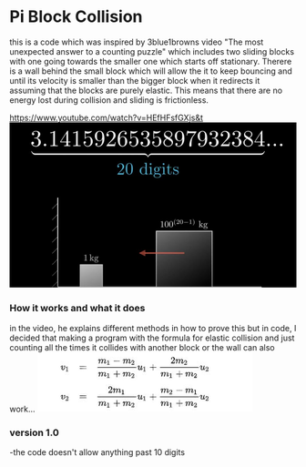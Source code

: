 # Pi Block Collision 

this is a code which was inspired by 3blue1browns video "The most unexpected answer to a counting puzzle" which includes two sliding blocks with one going towards the smaller one 
which starts off stationary. Therere is a wall behind the small block which will allow the it to keep bouncing and until its velocity is smaller than the bigger block when it 
redirects it assuming that the blocks are purely elastic. This means that there are no energy lost during collision and sliding is frictionless.

https://www.youtube.com/watch?v=HEfHFsfGXjs&t
![](images/3b1b.JPG)

### How it works and what it does
in the video, he explains different methods in how to prove this but in code, I decided that making a program with the formula for elastic collision and just counting all the 
times it collides with another block or the wall can also work...
![](images/elasticCollision.JPG)

### version 1.0
-the code doesn't allow anything past 10 digits
